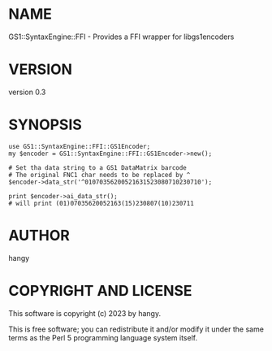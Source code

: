 # NAME

GS1::SyntaxEngine::FFI - Provides a FFI wrapper for libgs1encoders

# VERSION

version 0.3

# SYNOPSIS

    use GS1::SyntaxEngine::FFI::GS1Encoder;
    my $encoder = GS1::SyntaxEngine::FFI::GS1Encoder->new();

    # Set tha data string to a GS1 DataMatrix barcode
    # The original FNC1 char needs to be replaced by ^
    $encoder->data_str('^01070356200521631523080710230710');

    print $encoder->ai_data_str();
    # will print (01)07035620052163(15)230807(10)230711

# AUTHOR

hangy

# COPYRIGHT AND LICENSE

This software is copyright (c) 2023 by hangy.

This is free software; you can redistribute it and/or modify it under
the same terms as the Perl 5 programming language system itself.
